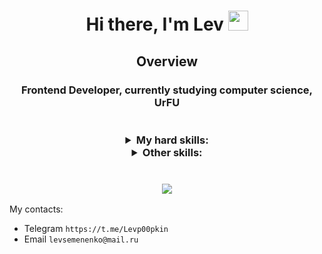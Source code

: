 <h1 align="center"> Hi there, I'm Lev
<img src="https://github.com/blackcater/blackcater/raw/main/images/Hi.gif" height="32"/></h1>
<h2 align = "center"> Overview
<h3 align="center"> Frontend Developer, currently studying computer science, UrFU <br/>
  <br/>
  <br/>
<details>
  <summary>
      My hard skills:
  </summary>
  <br/>
  <div>
    <img src="https://img.shields.io/badge/HTML-F16529?style=for-the-badge&logo=html5&logoColor=white" />
    <img src="https://img.shields.io/badge/CSS-1572B6?style=for-the-badge&logo=css3&logoColor=white" />
    <img src="https://img.shields.io/badge/Sass-c06191?style=for-the-badge&logo=sass&logoColor=white" />  
    <img src="https://img.shields.io/badge/Less-284a7e?style=for-the-badge&logo=less&logoColor=white" />
    <img src="https://img.shields.io/badge/JavaScript-F7DF1E?style=for-the-badge&logo=javascript&logoColor=black" />
    <img src="https://img.shields.io/badge/TypeScript-007ACC?style=for-the-badge&logo=typescript&logoColor=white" />
    <img src="https://img.shields.io/badge/React-20232A?style=for-the-badge&logo=react&logoColor=61DAFB" />
    <img src="https://img.shields.io/badge/React%20Query-002a47?style=for-the-badge&logo=reactquery&logoColor=f13e50" />
    <img src ="https://img.shields.io/badge/React%20Router-%2300C1FF?style=for-the-badge&logo=react-router&logoColor=white"/>
    <img src="https://img.shields.io/badge/Redux-7248b5?style=for-the-badge&logo=redux&logoColor=white" />
    <img src="https://img.shields.io/badge/GraphQL-d40490?style=for-the-badge&logo=graphql&logoColor=white" />
    <img src="https://img.shields.io/badge/tailwind-00c3ff?style=for-the-badge&logoColor=white" />
    <br/>
    <br/>
    <img src="https://img.shields.io/badge/ESlint-462fb9?style=for-the-badge&logo=eslint&logoColor=white" />
    <img src="https://img.shields.io/badge/Vite-white?style=for-the-badge&logo=vite&logoColor=f2ce30" />
  </div>
</details>
<details>
 <summary>
      Other skills:
  </summary>
  <br/>
  <div>
    <img alt="Static Badge" src="https://img.shields.io/badge/Python-0290ff?style=for-the-badge&logo=python&logoColor=white">
    <img src="https://img.shields.io/badge/Node.js-43853D?style=for-the-badge&logo=node.js&logoColor=white" />
    <img src="https://img.shields.io/badge/SQLite-033953?style=for-the-badge&logo=sqlite&logoColor=7cc1e1" />
    <img src="https://img.shields.io/badge/Git-e44c31?style=for-the-badge&logo=git&logoColor=white" />
    <img alt="Static Badge" src="https://img.shields.io/badge/gitlab-ff8f00?style=for-the-badge&logo=gitlab&logoColor=white">
    <br/>
    <br/>
    <b>English level: Upper-Intermediate</b>
  </div>
</details> 
<br/>
<br/>
<img src="https://github-readme-stats.vercel.app/api/top-langs/?username=Povelitelpelmeney&hide=HTML,CSS&theme=buefy&layout=donut""/></h1>

My contacts:
 - Telegram `https://t.me/Levp00pkin`
 - Email `levsemenenko@mail.ru`
